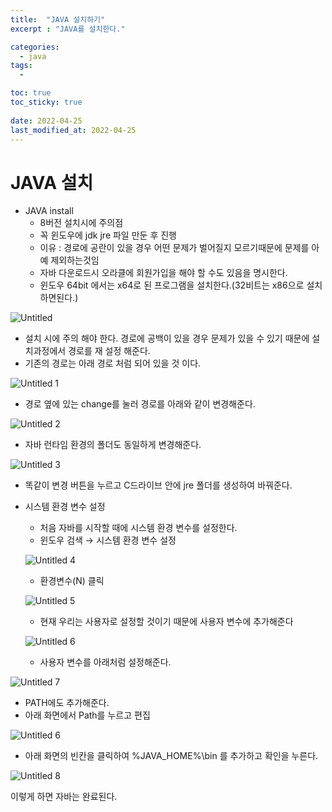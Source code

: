 ```yaml
---
title:  "JAVA 설치하기"
excerpt : "JAVA를 설치한다."

categories:
  - java
tags:
  - 

toc: true
toc_sticky: true
 
date: 2022-04-25
last_modified_at: 2022-04-25
---
```


# JAVA 설치

- JAVA install
    - 8버전 설치시에 주의점
    - 꼭 윈도우에 jdk jre 파일 만둔 후 진행
    - 이유 : 경로에 공란이 있을 경우 어떤 문제가 벌어질지 모르기때문에 문제를 아예 제외하는것임
    - 자바 다운로드시 오라클에 회원가입을 해야 할 수도 있음을 명시한다.
    - 윈도우 64bit 에서는 x64로 된 프로그램을 설치한다.(32비트는 x86으로 설치하면된다.)

![Untitled](https://user-images.githubusercontent.com/101306770/165013777-929e9017-6c5d-4edc-821e-2790a274f636.png)


- 설치 시에 주의 해야 한다. 경로에 공백이 있을 경우 문제가 있을 수 있기 때문에 설치과정에서 경로를 재 설정 해준다.
- 기존의 경로는 아래 경로 처럼 되어 있을 것 이다.

![Untitled 1](https://user-images.githubusercontent.com/101306770/165013816-a52892b9-911b-42ce-830b-e68a0df43bac.png)


- 경로 옆에 있는 change를 눌러 경로를 아래와 같이 변경해준다.

![Untitled 2](https://user-images.githubusercontent.com/101306770/165023390-f6b0d249-037c-4971-a599-6027afcad7b8.png)


- 자바 런타임 환경의 폴더도 동일하게 변경해준다.

![Untitled 3](https://user-images.githubusercontent.com/101306770/165023444-588c9782-f7a5-4b03-8d85-59c514bed9bd.png)


- 똑같이 변경 버튼을 누르고 C드라이브 안에  jre 폴더를 생성하여 바꿔준다.
- 시스템 환경 변수 설정
    - 처음 자바를 시작할 때에 시스템 환경 변수를 설정한다.
    - 윈도우 검색 → 시스템 환경 변수 설정
    
    ![Untitled 4](https://user-images.githubusercontent.com/101306770/165023475-d29c89fd-d85f-4222-b3b4-fbfbd169d266.png)
    - 환경변수(N) 클릭
    
    ![Untitled 5](https://user-images.githubusercontent.com/101306770/165023495-0bdcb74e-892a-41e7-bc2e-d0fce04a9787.png)

    - 현재 우리는 사용자로 설정할 것이기 때문에 사용자 변수에 추가해준다
    
    ![Untitled 6](https://user-images.githubusercontent.com/101306770/165023538-23fc2c21-994b-4112-a7ac-a5327ce24a75.png)
    
    - 사용자 변수를 아래처럼 설정해준다.


![Untitled 7](https://user-images.githubusercontent.com/101306770/165023547-ef16a499-513d-415f-8a30-c1111f6769e5.png)

- PATH에도 추가해준다.
- 아래 화면에서 Path를 누르고 편집

![Untitled 6](https://user-images.githubusercontent.com/101306770/165023538-23fc2c21-994b-4112-a7ac-a5327ce24a75.png)

- 아래 화면의 빈칸을 클릭하여  %JAVA_HOME%\bin 를 추가하고 확인을 누른다.

![Untitled 8](https://user-images.githubusercontent.com/101306770/165023550-322367f3-9cc0-4e52-a791-69666a21a6b5.png)

이렇게 하면 자바는 완료된다.